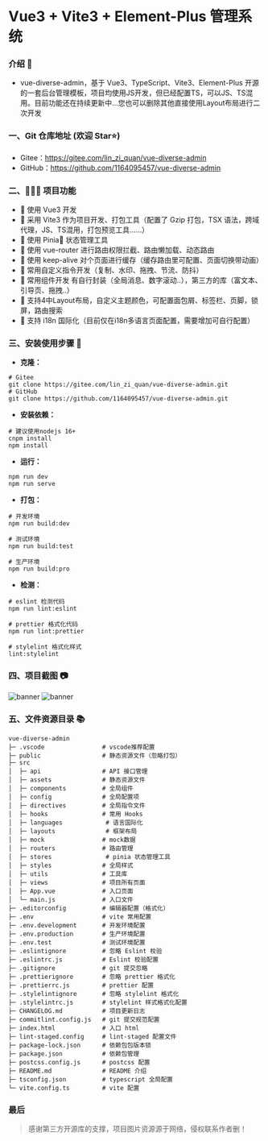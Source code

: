 # Vue3 + Vite3 + Element-Plus 管理系统

### 介绍 📖

- vue-diverse-admin，基于 Vue3、TypeScript、Vite3、Element-Plus 开源的一套后台管理模板，项目均使用JS开发，但已经配置TS，可以JS、TS混用。目前功能还在持续更新中...您也可以删除其他直接使用Layout布局进行二次开发


### 一、Git 仓库地址 (欢迎 Star⭐)

- Gitee：https://gitee.com/lin_zi_quan/vue-diverse-admin
- GitHub：https://github.com/1164095457/vue-diverse-admin

### 二、🔨🔨🔨 项目功能

- 🚀 使用 Vue3 开发
- 🚀 采用 Vite3 作为项目开发、打包工具（配置了 Gzip 打包，TSX 语法，跨域代理，JS、TS混用，打包预览工具……）
- 🚀 使用 Pinia🍍 状态管理工具
- 🚀 使用 vue-router 进行路由权限拦截、路由懒加载、动态路由
- 🚀 使用 keep-alive 对个页面进行缓存（缓存路由里可配置、页面切换带动画）
- 🚀 常用自定义指令开发（复制、水印、拖拽、节流、防抖）
- 🚀 常用组件开发 有自行封装（全局消息、数字滚动..），第三方的库（富文本、引导页、拖拽..）
- 🚀 支持4中Layout布局，自定义主题颜色，可配置面包屑、标签栏、页脚，锁屏，路由搜索
- 🚀 支持 i18n 国际化（目前仅在i18n多语言页面配置，需要增加可自行配置）

### 三、安装使用步骤 📔

- **克隆：**

```text
# Gitee
git clone https://gitee.com/lin_zi_quan/vue-diverse-admin.git
# GitHub
git clone https://github.com/1164095457/vue-diverse-admin.git
```

- **安装依赖：**

```text
# 建议使用nodejs 16+
cnpm install
npm install
```

- **运行：**

```text
npm run dev
npm run serve
```

- **打包：**

```text
# 开发环境
npm run build:dev

# 测试环境
npm run build:test

# 生产环境
npm run build:pro
```

- **检测：**

```text
# eslint 检测代码
npm run lint:eslint

# prettier 格式化代码
npm run lint:prettier

# stylelint 格式化样式
lint:stylelint
```

### 四、项目截图 📷

![banner]('http://rnkzbnvrd.hn-bkt.clouddn.com/30747d0cec5ee8bd5687c7cd8ba5c14.png')
![banner]('http://rnkzbnvrd.hn-bkt.clouddn.com/a0d570f7e968fca075a91ea8a84b2de.png')

### 五、文件资源目录 📚

```text
vue-diverse-admin
├─ .vscode                # vscode推荐配置
├─ public                 # 静态资源文件（忽略打包）
├─ src
│  ├─ api                 # API 接口管理
│  ├─ assets              # 静态资源文件
│  ├─ components          # 全局组件
│  ├─ config              # 全局配置项
│  ├─ directives          # 全局指令文件
│  ├─ hooks               # 常用 Hooks
│  ├─ languages            # 语言国际化
│  ├─ layouts              # 框架布局
│  ├─ mock                # mock数据
│  ├─ routers             # 路由管理
│  ├─ stores               # pinia 状态管理工具
│  ├─ styles              # 全局样式
│  ├─ utils               # 工具库
│  ├─ views               # 项目所有页面
│  ├─ App.vue             # 入口页面
│  └─ main.js             # 入口文件
├─ .editorconfig          # 编辑器配置（格式化）
├─ .env                   # vite 常用配置
├─ .env.development       # 开发环境配置
├─ .env.production        # 生产环境配置
├─ .env.test              # 测试环境配置
├─ .eslintignore          # 忽略 Eslint 校验
├─ .eslintrc.js           # Eslint 校验配置
├─ .gitignore             # git 提交忽略
├─ .prettierignore        # 忽略 prettier 格式化
├─ .prettierrc.js         # prettier 配置
├─ .stylelintignore       # 忽略 stylelint 格式化
├─ .stylelintrc.js        # stylelint 样式格式化配置
├─ CHANGELOG.md           # 项目更新日志
├─ commitlint.config.js   # git 提交规范配置
├─ index.html             # 入口 html
├─ lint-staged.config     # lint-staged 配置文件
├─ package-lock.json      # 依赖包包版本锁
├─ package.json           # 依赖包管理
├─ postcss.config.js      # postcss 配置
├─ README.md              # README 介绍
├─ tsconfig.json          # typescript 全局配置
└─ vite.config.ts         # vite 配置
```

### 最后

> 感谢第三方开源库的支撑，项目图片资源源于网络，侵权联系作者删！